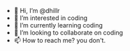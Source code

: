 - 👋 Hi, I’m @dhillr
- 👀 I’m interested in coding
- 🌱 I’m currently learning coding
- 💞️ I’m looking to collaborate on coding
- 📫 How to reach me? you don't.

<!---
dhillr/dhillr is a ✨ special ✨ repository because its `README.md` (this file) appears on your GitHub profile.
You can click the Preview link to take a look at your changes.
--->
